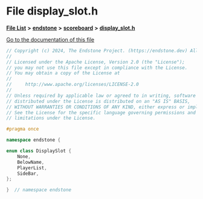 

# File display\_slot.h

[**File List**](files.md) **>** [**endstone**](dir_6cf277b678674f97c7a2b6b3b2447b33.md) **>** [**scoreboard**](dir_19c52f9ea81a2cf7449c80dcee80d6f0.md) **>** [**display\_slot.h**](display__slot_8h.md)

[Go to the documentation of this file](display__slot_8h.md)


```C++
// Copyright (c) 2024, The Endstone Project. (https://endstone.dev) All Rights Reserved.
//
// Licensed under the Apache License, Version 2.0 (the "License");
// you may not use this file except in compliance with the License.
// You may obtain a copy of the License at
//
//     http://www.apache.org/licenses/LICENSE-2.0
//
// Unless required by applicable law or agreed to in writing, software
// distributed under the License is distributed on an "AS IS" BASIS,
// WITHOUT WARRANTIES OR CONDITIONS OF ANY KIND, either express or implied.
// See the License for the specific language governing permissions and
// limitations under the License.

#pragma once

namespace endstone {

enum class DisplaySlot {
    None,
    BelowName,
    PlayerList,
    SideBar,
};

}  // namespace endstone
```


